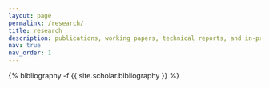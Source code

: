 ```yaml
---
layout: page
permalink: /research/
title: research
description: publications, working papers, technical reports, and in-progress research.
nav: true
nav_order: 1
---
```

<!-- _pages/publications.md -->
<div class="publications">

{% bibliography -f {{ site.scholar.bibliography }} %}

</div>
